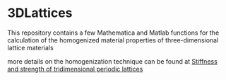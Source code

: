 # 3DLattices

This repository contains a few Mathematica and Matlab functions for the calculation of the homogenized material properties of three-dimensional lattice materials

more details on the homogenization technique can be found at [Stiffness and strength of tridimensional periodic lattices](https://www.sciencedirect.com/science/article/pii/S0045782512000941)
